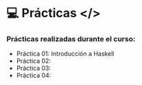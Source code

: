 # 💻 Prácticas </> 

### Prácticas realizadas durante el curso:

- Práctica 01: Introducción a Haskell
- Práctica 02: 
- Práctica 03: 
- Práctica 04: 

